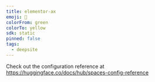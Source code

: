 ```yaml
---
title: elementor-ax
emoji: 🐳
colorFrom: green
colorTo: yellow
sdk: static
pinned: false
tags:
  - deepsite
---
```


Check out the configuration reference at https://huggingface.co/docs/hub/spaces-config-reference